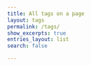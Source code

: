 ```yaml
---
title: All tags on a page
layout: tags  
permalink: /tags/
show_excerpts: true
entries_layout: list
search: false

---
```

